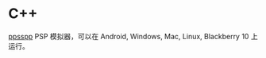 C++
=====

[ppsspp](https://github.com/Ju2ender/ppsspp)
PSP 模拟器，可以在 Android, Windows, Mac, Linux, Blackberry 10 上运行。
